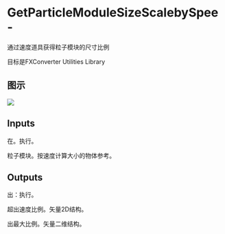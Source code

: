 # GetParticleModuleSizeScalebySpee-

通过速度道具获得粒子模块的尺寸比例

目标是FXConverter Utilities Library

## 图示

![]($-20221218-19025275.png)

## Inputs

在。执行。

粒子模块。按速度计算大小的物体参考。  

## Outputs

出：执行。

超出速度比例。矢量2D结构。

出最大比例。矢量二维结构。
